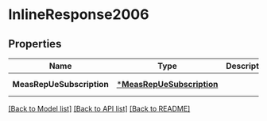 # InlineResponse2006

## Properties
Name | Type | Description | Notes
------------ | ------------- | ------------- | -------------
**MeasRepUeSubscription** | [***MeasRepUeSubscription**](MeasRepUeSubscription.md) |  | [default to null]

[[Back to Model list]](../README.md#documentation-for-models) [[Back to API list]](../README.md#documentation-for-api-endpoints) [[Back to README]](../README.md)


